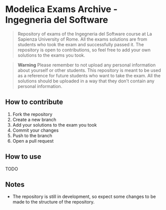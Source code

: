 # Modelica Exams Archive - Ingegneria del Software
> Repository of exams of the Ingegneria del Software course at La Sapienza University of Rome. All the exams solutions are from students who took the exam and successfully passed it. The repository is open to contributions, so feel free to add your own solutions to the exams you took.

> **Warning**
> Please remember to not upload any personal information about yourself or other students. This repository is meant to be used as a reference for future students who want to take the exam. All the solutions should be uploaded in a way that they don't contain any personal information.

## How to contribute
1. Fork the repository
2. Create a new branch
3. Add your solutions to the exam you took
4. Commit your changes
5. Push to the branch
6. Open a pull request

## How to use
TODO

## Notes
* The repository is still in development, so expect some changes to be made to the structure of the repository.